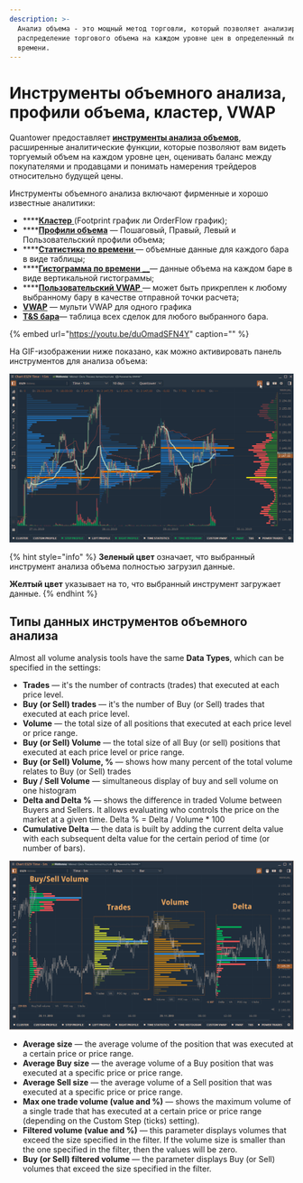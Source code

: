 ```yaml
---
description: >-
  Анализ объема - это мощный метод торговли, который позволяет анализировать
  распределение торгового объема на каждом уровне цен в определенный период
  времени.
---
```


# Инструменты объемного анализа, профили объема, кластер, VWAP

Quantower предоставляет [**инструменты анализа объемов**](https://www.quantower.com/volumeanalysistools), расширенные аналитические функции, которые позволяют вам видеть торгуемый объем на каждом уровне цен, оценивать баланс между покупателями и продавцами и понимать намерения трейдеров относительно будущей цены.

Инструменты объемного анализа включают фирменные и хорошо известные аналитики:

* \*\*\*\*[**Кластер** ](https://help.quantower.com.ru/analytics-panels/chart/volume-analysis-tools/cluster-chart)\(Footprint график ли OrderFlow график\);
* \*\*\*\*[**Профили объема**](https://help.quantower.com.ru/analytics-panels/chart/volume-analysis-tools/volume-profiles) — Пошаговый, Правый, Левый и Пользовательский профили объема;
* \*\*\*\*[**Статистика по времени** ](https://help.quantower.com.ru/analytics-panels/chart/volume-analysis-tools/time-statistics)— объемные данные для каждого бара в виде таблицы;
* \*\*\*\*[**Гистограмма по времени** __](https://help.quantower.com.ru/analytics-panels/chart/volume-analysis-tools/time-histogram)— данные объема на каждом баре в виде вертикальной гистограммы;
* \*\*\*\*[**Пользовательский VWAP** ](https://help.quantower.com.ru/analytics-panels/chart/anchored-vwap)— может быть прикреплен к любому выбранному бару в качестве отправной точки расчета;
* [**VWAP**](../vwap.md) — мульти VWAP для одного графика
* [**T&S бара**](https://help.quantower.com/analytics-panels/chart/volume-analysis-tools/historical-time-and-sales)— таблица всех сделок для любого выбранного бара.

{% embed url="https://youtu.be/duOmadSFN4Y" caption="" %}

На GIF-изображении ниже показано, как можно активировать панель инструментов для анализа объема:

![&#x41A;&#x430;&#x43A; &#x432;&#x43A;&#x43B;&#x44E;&#x447;&#x438;&#x442;&#x44C; &#x43F;&#x430;&#x43D;&#x435;&#x43B;&#x44C; &#x438;&#x43D;&#x441;&#x442;&#x440;&#x443;&#x43C;&#x435;&#x43D;&#x442;&#x43E;&#x432; Volume Analysis Tools](../../../.gitbook/assets/volume-analysis-tools.gif)

{% hint style="info" %}
**Зеленый цвет** означает, что выбранный инструмент анализа объема полностью загрузил данные.

**Желтый цвет** указывает на то, что выбранный инструмент загружает данные.
{% endhint %}

## Типы данных инструментов объемного анализа

Almost all volume analysis tools have the same **Data Types**, which can be specified in the settings:

* **Trades** — it's the number of contracts \(trades\) that executed at each price level.
* **Buy \(or Sell\) trades** — it's the number of Buy \(or Sell\) trades that executed at each price level.
* **Volume** — the total size of all positions that executed at each price level or price range.
* **Buy \(or Sell\) Volume** — the total size of all Buy \(or sell\) positions that executed at each price level or price range.
* **Buy \(or Sell\) Volume, %** — shows how many percent of the total volume relates to Buy \(or Sell\) trades
* **Buy / Sell Volume** — simultaneous display of buy and sell volume on one histogram
* **Delta and Delta %** — shows the difference in traded Volume between Buyers and Sellers. It allows evaluating who controls the price on the market at a given time.  Delta % = Delta / Volume \* 100
* **Cumulative Delta** — the data is built by adding the current delta value with each subsequent delta value for the certain period of time \(or number of bars\). 

![Use various data types for all volume analysis tools](../../../.gitbook/assets/volume-profiles-data-types.png)

* **Average size** — the average volume of the position that was executed at a certain price or price range.
* **Average Buy size** — the average volume of a Buy position that was executed at a specific price or price range.
* **Average Sell size** — the average volume of a Sell position that was executed at a specific price or price range.
* **Max one trade volume \(value and %\)** — shows the maximum volume of a single trade that has executed at a certain price or price range \(depending on the Custom Step \(ticks\) setting\).
* **Filtered volume \(value and %\)** — this parameter displays volumes that exceed the size specified in the filter. If the volume size is smaller than the one specified in the filter, then the values will be zero.
* **Buy \(or Sell\) filtered volume** — the parameter displays Buy \(or Sell\) volumes that exceed the size specified in the filter.

